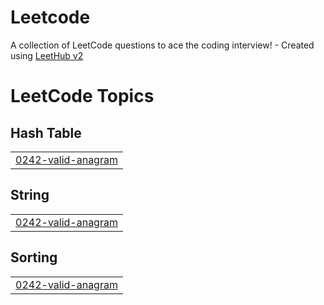 # Leetcode
A collection of LeetCode questions to ace the coding interview! - Created using [LeetHub v2](https://github.com/arunbhardwaj/LeetHub-2.0)

<!---LeetCode Topics Start-->
# LeetCode Topics
## Hash Table
|  |
| ------- |
| [0242-valid-anagram](https://github.com/MUHAMMEDSHAHIL07/Leetcode/tree/master/0242-valid-anagram) |
## String
|  |
| ------- |
| [0242-valid-anagram](https://github.com/MUHAMMEDSHAHIL07/Leetcode/tree/master/0242-valid-anagram) |
## Sorting
|  |
| ------- |
| [0242-valid-anagram](https://github.com/MUHAMMEDSHAHIL07/Leetcode/tree/master/0242-valid-anagram) |
<!---LeetCode Topics End-->